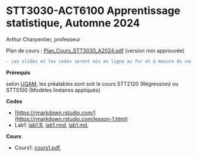 # STT3030-ACT6100 Apprentissage statistique, Automne 2024

Arthur Charpentier, professeur

Plan de cours : [Plan_Cours_STT3030_A2024.pdf](/docs/Plan_Cours_STT3030_A2024.pdf) (version non approuvée)

```diff
- Les slides et les codes seront mis en ligne au fur et à mesure du cours
```

**Prérequis**

selon [UQAM](https://etudier.uqam.ca/cours?sigle=STT3030), les préalables sont soit le cours STT2120 (Régression) ou STT5100 (Modèles linéaires appliqués)

**Codes**
* [https://rmarkdown.rstudio.com/](https://rmarkdown.rstudio.com/lesson-1.html)
* Lab1: [lab1.R](/devoir/lab1.R), [lab1.rmd](/devoir/lab1.rmd), [lab1.md](/devoir/lab1.md), 

**Cours**
* Cours1: [cours1.pdf](/docs/cours1.pdf),
